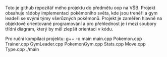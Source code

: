 Toto je github repozitář mého projektu do předmětu oop na VŠB. Projekt obsahuje rádoby implementaci pokémoního světa, kde jsou trenéři a gym leadeři se svými týmy všerůzných pokémonů.
Projekt je zaměřen hlavně na objektově orientované programování a pro přehlednost je i mezi soubory třídní diagram, který by měl zlepšit orientaci v kódu.

Pro ruční kompilaci projektu: 
g++ -o main main.cpp Pokemon.cpp Trainer.cpp GymLeader.cpp PokemonGym.cpp Stats.cpp Move.cpp Type.cpp
./main